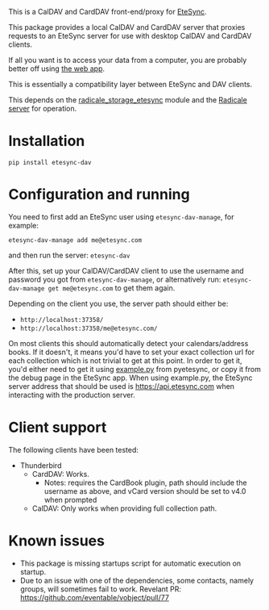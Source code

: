 This is a CalDAV and CardDAV front-end/proxy for [EteSync](https://www.etesync.com).

This package provides a local CalDAV and CardDAV server that proxies requests
to an EteSync server for use with desktop CalDAV and CardDAV clients.

If all you want is to access your data from a computer, you are probably better off using [the web app](https://client.etesync.com).

This is essentially a compatibility layer between EteSync and DAV clients.

This depends on the [radicale_storage_etesync](https://github.com/etesync/radicale_storage_etesync) module and the [Radicale server](http://radicale.org) for operation.

# Installation

`pip install etesync-dav`

# Configuration and running

You need to first add an EteSync user using `etesync-dav-manage`, for example:

`etesync-dav-manage add me@etesync.com`

and then run the server:
`etesync-dav`

After this, set up your CalDAV/CardDAV client to use the username and password
you got from `etesync-dav-manage`, or alternatively run:
`etesync-dav-manage get me@etesync.com` to get them again.

Depending on the client you use, the server path should either be:

* `http://localhost:37358/`
* `http://localhost:37358/me@etesync.com/`

On most clients this should automatically detect your calendars/address books.
If it doesn't, it means you'd have to set your exact collection url for each
collection which is not trivial to get at this point. In order to get it, you'd
either need to get it using [example.py](https://github.com/etesync/pyetesync/blob/master/example.py) from pyetesync,
or copy it from the debug page in the EteSync app. When using example.py, the EteSync server address that should be used is https://api.etesync.com when interacting with the production server.

# Client support

The following clients have been tested:

* Thunderbird
    * CardDAV: Works.
        * Notes: requires the CardBook plugin, path should include the username as above, and vCard version should be set to v4.0 when prompted
    * CalDAV: Only works when providing full collection path.

# Known issues

* This package is missing startups script for automatic execution on startup.
* Due to an issue with one of the dependencies, some contacts, namely groups, will sometimes fail to work. Revelant PR: https://github.com/eventable/vobject/pull/77
